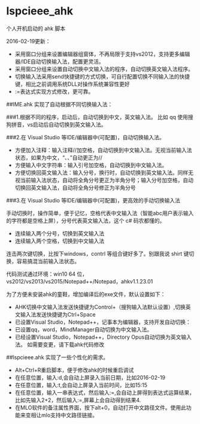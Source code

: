 # lspcieee_ahk
个人开机启动的 ahk 脚本

2016-02-19更新：
- 采用窗口分组来设置编辑器组窗体，不再局限于支持vs2012，支持更多编辑器/IDE自动切换输入法，配置更灵活。
- 采用窗口分组来设置自动切换中文输入法的程序，自动切换英文输入法程序。
- 切换输入法采用send快捷键的方式切换，可自行配置切换不同输入法的快捷键，相比之前调用系统DLL对操作系统兼容性更好
- :=表达式实现方式修改，更可靠。

##IME.ahk
实现了自动根据不同切换输入法：

###1.根据不同的程序，启动后，自动切换到中文，英文输入法。
比如 qq 使用搜狗拼音，vs启动后自动切换到英文输入法。

###2.在 Visual Studio 等IDE/编辑器中(可配置)，自动切换输入法。
- 方便加入注释：输入注释//加空格，自动切换到中文输入法。无视当前输入法状态，如果为中文，“、、”自动更正为//
- 方便输入中文字符串：输入引号加空格，自动切换到中文输入法。
- 方便切换回英文输入法：输入分号，换行时，自动切换到英文输入法。同样无视当前输入法状态，自动将全角分号更正为半角分号；输入分号加空格，自动切换回英文输入法，自动将全角分号修正为半角分号

###3.在 Visual Studio 等IDE/编辑器中(可配置)，更高效的手动切换输入法

手动切换时，操作简单，便于记忆，空格代表中文输入法（智能abc用户表示输入的字符都是空格上屏），分号代表英文输入法，这个 c# 码农都懂的。

- 连续输入两个分号，切换到英文输入法
- 连续输入两个空格，切换到中文输入法

连击两次键切换，比按下windows，contrl 等组合键好多了。别跟我说 shirt 键切换，容易搞混当前输入法状态。

代码测试通过环境：win10 64 位，vs2012/vs2013/vs2015/Notepad++/Notepad，ahkv1.1.23.01

为了方便未安装ahk的童鞋，增加编译后的exe文件，默认设置如下：
- AHK切换中文输入法发送快捷键为Control+（搜狗输入法默认设置）,切换英文输入法发送快捷键为Ctrl+Space
- 已设置Visual Studio，Notepad++，记事本为编辑器，支持开发自动切换：
- 已设置qq，word，MindManager自动切换为中文输入法。
- 已经设置Visual Studio，Notepad++，Directory Opus自动切换为英文输入法。
如需要变更，请下载ahk代码修改



##lspcieee.ahk
实现了一些个性化的需求。
- Alt+Ctrl+R重启脚本，便于修改ahk的时候重启调试
- 在任意位置，输入:d,会自动上屏录入当前日期，比如2016-02-19
- 在任意位置，输入:t,会自动上屏录入当前时间，比如15:15
- 在任意位置，输入一串表达式，然后输入:=,会自动上屏得到表达式运算结果，比如先输入2+2，然后输入:=,屏幕上会自动得到结果4.
- 在MLO软件的备注属性界面，按下alt+0，自动打开中文路径文件。使用此功能来变相让mlo支持中文路径链接。



